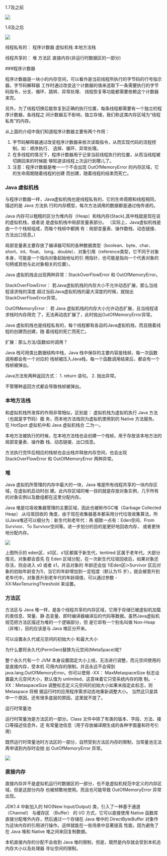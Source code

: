 1.7及之前

![](E:\学习资料总结\面试题总结\17JVM\assets/QQ截图20201225205125.png)

1.8及之后

![](E:\学习资料总结\面试题总结\17JVM\assets/QQ截图20201225205215.png)

线程私有的： 程序计数器 虚拟机栈 本地⽅法栈 

线程共享的： 堆 ⽅法区 直接内存(⾮运⾏时数据区的⼀部分) 

###程序计数器 

程序计数器是⼀块⼩的内存空间，可以看作是当前线程所执⾏的字节码的⾏号指示器。字节码解释器 ⼯作时通过改变这个计数器的值来选取下⼀条需要执⾏的字节码指令，分⽀、循环、跳转、异常处理、 线程恢复等功能都需要依赖这个计数器来完。 

另外，为了线程切换后能恢复到正确的执⾏位置，每条线程都需要有⼀个独⽴的程序计数器，各线程之 间计数器互不影响，独⽴存储，我们称这类内存区域为“线程私有”的内存。 

从上⾯的介绍中我们知道程序计数器主要有两个作⽤：

  1. 字节码解释器通过改变程序计数器来依次读取指令，从⽽实现代码的流程控制，如：顺序执⾏、 选择、循环、异常处理。 
  2. 在多线程的情况下，程序计数器⽤于记录当前线程执⾏的位置，从⽽当线程被切换回来的时候能 够知道该线程上次运⾏到哪⼉了。 
  3. 注意：程序计数器是唯⼀⼀个不会出现 OutOfMemoryError 的内存区域，它的⽣命周期随着线程的创建 ⽽创建，随着线程的结束⽽死亡。 
### Java 虚拟机栈 

与程序计数器⼀样，Java虚拟机栈也是线程私有的，它的⽣命周期和线程相同，描述的是 Java ⽅法执 ⾏的内存模型，每次⽅法调⽤的数据都是通过栈传递的。

 Java 内存可以粗糙的区分为堆内存（Heap）和栈内存(Stack),其中栈就是现在说的虚拟机栈，或者说 是虚拟机栈中局部变量表部分。 （实际上，Java虚拟机栈是由⼀个个栈帧组成，⽽每个栈帧中都拥 有：局部变量表、操作数栈、动态链接、⽅法出⼝信息。） 

局部变量表主要存放了编译器可知的各种数据类型（boolean、byte、char、short、int、float、 long、double）、对象引⽤（reference类型，它不同于对象本身，可能是⼀个指向对象起始地址的引 ⽤指针，也可能是指向⼀个代表对象的句柄或其他与此对象相关的位置）。 

Java 虚拟机栈会出现两种异常：StackOverFlowError 和 OutOfMemoryError。 

StackOverFlowError： 若Java虚拟机栈的内存⼤⼩不允许动态扩展，那么当线程请求栈的深度 超过当前Java虚拟机栈的最⼤深度的时候，就抛出StackOverFlowError异常。

 OutOfMemoryError： 若 Java 虚拟机栈的内存⼤⼩允许动态扩展，且当线程请求栈时内存⽤完 了，⽆法再动态扩展了，此时抛出OutOfMemoryError异常。

 Java 虚拟机栈也是线程私有的，每个线程都有各⾃的Java虚拟机栈，⽽且随着线程的创建⽽创建，随 着线程的死亡⽽死亡。 

扩展：那么⽅法/函数如何调⽤？

 Java 栈可⽤类⽐数据结构中栈，Java 栈中保存的主要内容是栈帧，每⼀次函数调⽤都会有⼀个对应的 栈帧被压⼊Java栈，每⼀个函数调⽤结束后，都会有⼀个栈帧被弹出。 

Java⽅法有两种返回⽅式： 1. return 语句。 2. 抛出异常。 

不管哪种返回⽅式都会导致栈帧被弹出。 

### 本地⽅法栈 

和虚拟机栈所发挥的作⽤⾮常相似，区别是： 虚拟机栈为虚拟机执⾏ Java ⽅法 （也就是字节码）服 务，⽽本地⽅法栈则为虚拟机使⽤到的 Native ⽅法服务。 在 HotSpot 虚拟机中和 Java 虚拟机栈合 ⼆为⼀。

 本地⽅法被执⾏的时候，在本地⽅法栈也会创建⼀个栈帧，⽤于存放该本地⽅法的局部变量表、操作数 栈、动态链接、出⼝信息。 

⽅法执⾏完毕后相应的栈帧也会出栈并释放内存空间，也会出现 StackOverFlowError 和 OutOfMemoryError 两种异常。 

### 堆 

Java 虚拟机所管理的内存中最⼤的⼀块，Java 堆是所有线程共享的⼀块内存区域，在虚拟机启动时创 建。此内存区域的唯⼀⽬的就是存放对象实例，⼏乎所有的对象实例以及数组都在这⾥分配内存。

 Java 堆是垃圾收集器管理的主要区域，因此也被称作GC堆（Garbage Collected Heap）.从垃圾回收的 ⻆度，由于现在收集器基本都采⽤分代垃圾收集算法，所以Java堆还可以细分为：新⽣代和⽼年代：再 细致⼀点有：Eden空间、From Survivor、To Survivor空间等。进⼀步划分的⽬的是更好地回收内存， 或者更快地分配内存。

![](E:\学习资料总结\面试题总结\17JVM\assets/QQ截图20201225210124.png)

 上图所示的 eden区、s0区、s1区都属于新⽣代，tentired 区属于⽼年代。⼤部分情况，对象都会⾸先 在 Eden 区域分配，在⼀次新⽣代垃圾回收后，如果对象还存活，则会进⼊ s0 或者 s1，并且对象的 年龄还会加 1(Eden区i>Survivor 区后对象的初始年龄变为1)，当它的年龄增加到⼀定程度（默认为15 岁），就会被晋升到⽼年代中。对象晋升到⽼年代的年龄阈值，可以通过参数 - XX:MaxTenuringThreshold 来设置。 

### ⽅法区 

⽅法区与 Java 堆⼀样，是各个线程共享的内存区域，它⽤于存储已被虚拟机加载的类信息、常量、静 态变量、即时编译器编译后的代码等数据。虽然Java虚拟机规范把⽅法区描述为堆的⼀个逻辑部分，但 是它却有⼀个别名叫做 Non-Heap（⾮堆），⽬的应该是与 Java 堆区分开来。

可以设置永久代或元空间的初始⼤⼩    和最⼤⼤⼩ 

为什么要将永久代(PermGen)替换为元空间(MetaSpace)呢? 

整个永久代有⼀个 JVM 本身设置固定⼤⼩上线，⽆法进⾏调整，⽽元空间使⽤的是直接内存，受本机 可⽤内存的限制，并且永远不会得到java.lang.OutOfMemoryError。你可以使⽤ -XX： MaxMetaspaceSize 标志设置最⼤元空间⼤⼩，默认值为 unlimited，这意味着它只受系统内存的限 制。 -XX：MetaspaceSize 调整标志定义元空间的初始⼤⼩如果未指定此标志，则 Metaspace 将根 据运⾏时的应⽤程序需求动态地重新调整⼤⼩。 当然这只是其中⼀个原因，还有很多底层的原因，这⾥就不提了。 

运⾏时常量池 

运⾏时常量池是⽅法区的⼀部分。Class ⽂件中除了有类的版本、字段、⽅法、接⼝等描述信息外，还 有常量池信息（⽤于存放编译期⽣成的各种字⾯量和符号引⽤） 

既然运⾏时常量池时⽅法区的⼀部分，⾃然受到⽅法区内存的限制，当常量池⽆法再申请到内存时会抛 出 OutOfMemoryError 异常。 

![](E:\学习资料总结\面试题总结\17JVM\assets/QQ截图20201225213655.png)

### 直接内存 

直接内存并不是虚拟机运⾏时数据区的⼀部分，也不是虚拟机规范中定义的内存区域，但是这部分内存 也被频繁地使⽤。⽽且也可能导致 OutOfMemoryError 异常出现。 

JDK1.4 中新加⼊的 NIO(New Input/Output) 类，引⼊了⼀种基于通道（Channel） 与缓存区 （Buffer） 的 I/O ⽅式，它可以直接使⽤ Native 函数库直接分配堆外内存，然后通过⼀个存储在 Java 堆中的 DirectByteBuffer 对象作为这块内存的引⽤进⾏操作。这样就能在⼀些场景中显著提⾼ 性能，因为避免了在 Java 堆和 Native 堆之间来回复制数据。 

本机直接内存的分配不会收到 Java 堆的限制，但是，既然是内存就会受到本机总内存⼤⼩以及处理器 寻址空间的限制。 